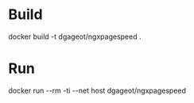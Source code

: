 # Build

docker build -t dgageot/ngxpagespeed .

# Run

docker run --rm -ti --net host dgageot/ngxpagespeed